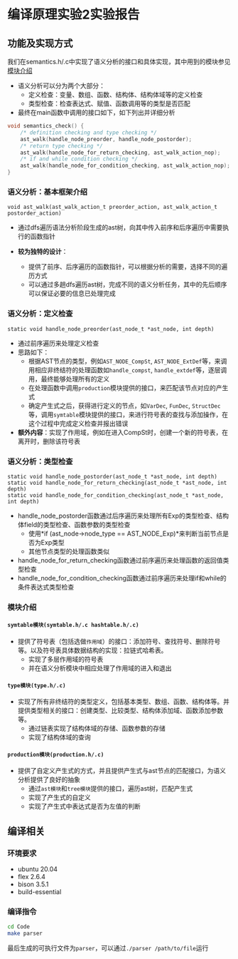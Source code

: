 # 编译原理实验2实验报告

## **功能及实现方式**
我们在semantics.h/.c中实现了语义分析的接口和具体实现，其中用到的模块参见 [模块介绍](#模块介绍)
- 语义分析可以分为两个大部分：
  - 定义检查：变量、数组、函数、结构体、结构体域等的定义检查
  - 类型检查：检查表达式、赋值、函数调用等的类型是否匹配
- 最终在main函数中调用的接口如下，如下列出并详细分析
```c
void semantics_check() {
    /* definition checking and type checking */
    ast_walk(handle_node_preorder, handle_node_postorder);
    /* return type checking */
    ast_walk(handle_node_for_return_checking, ast_walk_action_nop);
    /* if and while condition checking */
    ast_walk(handle_node_for_condition_checking, ast_walk_action_nop);
}
```

### **语义分析：基本框架介绍**
`void ast_walk(ast_walk_action_t preorder_action, ast_walk_action_t postorder_action)`
- 通过dfs遍历语法分析阶段生成的ast树，向其中传入前序和后序遍历中需要执行的函数指针

- **较为独特的设计**：
  - 提供了前序、后序遍历的函数指针，可以根据分析的需要，选择不同的遍历方式
  - 可以通过多趟dfs遍历ast树，完成不同的语义分析任务，其中的先后顺序可以保证必要的信息已处理完成

### **语义分析：定义检查**
`static void handle_node_preorder(ast_node_t *ast_node, int depth)`
- 通过前序遍历来处理定义检查
- 思路如下：
  - 根据AST节点的类型，例如`AST_NODE_CompSt`, `AST_NODE_ExtDef`等，来调用相应非终结符的处理函数如`handle_compst`, `handle_extdef`等，逐层调用，最终能够处理所有的定义
  - 在处理函数中调用`production`模块提供的接口，来匹配该节点对应的产生式
  - 确定产生式之后，获得进行定义的节点，如`VarDec`, `FunDec`, `StructDec`等，调用`symtable`模块提供的接口，来进行符号表的查找与添加操作，在这个过程中完成定义检查并报出错误
- **额外内容**：实现了作用域，例如在进入CompSt时，创建一个新的符号表，在离开时，删除该符号表

### **语义分析：类型检查**
`static void handle_node_postorder(ast_node_t *ast_node, int depth)`  
`static void handle_node_for_return_checking(ast_node_t *ast_node, int depth)`  
`static void handle_node_for_condition_checking(ast_node_t *ast_node, int depth)`
- handle_node_postorder函数通过后序遍历来处理所有Exp的类型检查、结构体field的类型检查、函数参数的类型检查
  - 使用*if (ast_node->node_type == AST_NODE_Exp)*来判断当前节点是否为Exp类型
  - 其他节点类型的处理函数类似
- handle_node_for_return_checking函数通过前序遍历来处理函数的返回值类型检查
- handle_node_for_condition_checking函数通过前序遍历来处理if和while的条件表达式类型检查



### **模块介绍**

#### `symtable模块(symtable.h/.c hashtable.h/.c)`
- 提供了符号表（包括选做`作用域`）的接口：添加符号、查找符号、删除符号等。以及符号表具体数据结构的实现：拉链式哈希表。
  - 实现了多层作用域的符号表
  - 并在语义分析模块中相应处理了作用域的进入和退出
#### `type模块(type.h/.c)`
- 实现了所有非终结符的类型定义，包括基本类型、数组、函数、结构体等。并提供类型相关的接口：创建类型、比较类型、结构体添加域、函数添加参数等。
  - 通过链表实现了结构体域的存储、函数参数的存储
  - 实现了结构体域的查询
#### `production模块(production.h/.c)`
- 提供了自定义产生式的方式，并且提供产生式与ast节点的匹配接口，为语义分析提供了良好的抽象
  - 通过`ast模块`和`tree模块`提供的接口，遍历ast树，匹配产生式
  - 实现了产生式的自定义
  - 实现了产生式中表达式是否为左值的判断

## **编译相关**

### 环境要求
- ubuntu 20.04
- flex 2.6.4
- bison 3.5.1
- build-essential

### 编译指令
```bash
cd Code
make parser
```
最后生成的可执行文件为`parser`，可以通过`./parser /path/to/file`运行